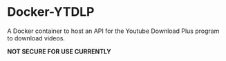 # Docker-YTDLP
A Docker container to host an API for the Youtube Download Plus program to download videos.

**NOT SECURE FOR USE CURRENTLY**